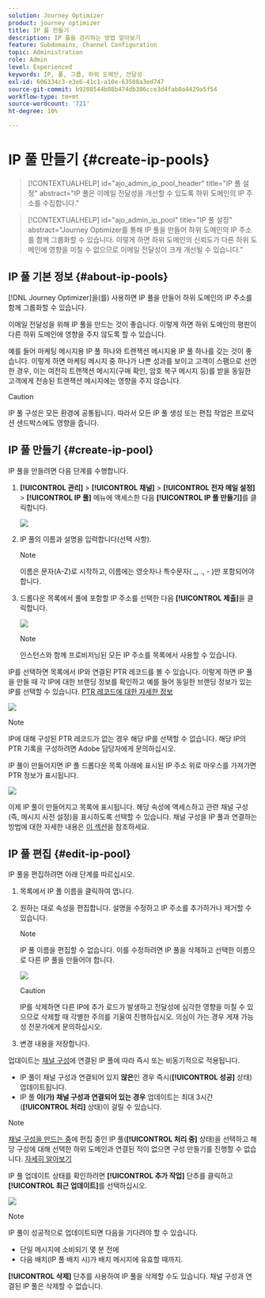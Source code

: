 ```yaml
---
solution: Journey Optimizer
product: journey optimizer
title: IP 풀 만들기
description: IP 풀을 관리하는 방법 알아보기
feature: Subdomains, Channel Configuration
topic: Administration
role: Admin
level: Experienced
keywords: IP, 풀, 그룹, 하위 도메인, 전달성
exl-id: 606334c3-e3e6-41c1-a10e-63508a3ed747
source-git-commit: b9208544b08b474db386cce3d4fab0a4429a5f54
workflow-type: tm+mt
source-wordcount: '721'
ht-degree: 10%

---
```


# IP 풀 만들기 {#create-ip-pools}

>[!CONTEXTUALHELP]
>id="ajo_admin_ip_pool_header"
>title="IP 풀 설정"
>abstract="IP 풀은 이메일 전달성을 개선할 수 있도록 하위 도메인의 IP 주소를 수집합니다."

>[!CONTEXTUALHELP]
>id="ajo_admin_ip_pool"
>title="IP 풀 설정"
>abstract="Journey Optimizer를 통해 IP 풀을 만들어 하위 도메인의 IP 주소를 함께 그룹화할 수 있습니다. 이렇게 하면 하위 도메인의 신뢰도가 다른 하위 도메인에 영향을 미칠 수 없으므로 이메일 전달성이 크게 개선될 수 있습니다."

## IP 풀 기본 정보 {#about-ip-pools}

[!DNL Journey Optimizer]을(를) 사용하면 IP 풀을 만들어 하위 도메인의 IP 주소를 함께 그룹화할 수 있습니다.

이메일 전달성을 위해 IP 풀을 만드는 것이 좋습니다. 이렇게 하면 하위 도메인의 평판이 다른 하위 도메인에 영향을 주지 않도록 할 수 있습니다.

예를 들어 마케팅 메시지용 IP 풀 하나와 트랜잭션 메시지용 IP 풀 하나를 갖는 것이 좋습니다. 이렇게 하면 마케팅 메시지 중 하나가 나쁜 성과를 보이고 고객이 스팸으로 선언한 경우, 이는 여전히 트랜잭션 메시지(구매 확인, 암호 복구 메시지 등)를 받을 동일한 고객에게 전송된 트랜잭션 메시지에는 영향을 주지 않습니다.

>[!CAUTION]
>
>IP 풀 구성은 모든 환경에 공통됩니다. 따라서 모든 IP 풀 생성 또는 편집 작업은 프로덕션 샌드박스에도 영향을 줍니다.

## IP 풀 만들기 {#create-ip-pool}

IP 풀을 만들려면 다음 단계를 수행합니다.

1. **[!UICONTROL 관리]** > **[!UICONTROL 채널]** > **[!UICONTROL 전자 메일 설정]** > **[!UICONTROL IP 풀]** 메뉴에 액세스한 다음 **[!UICONTROL IP 풀 만들기]**&#x200B;를 클릭합니다.

   ![](assets/ip-pool-create.png)

1. IP 풀의 이름과 설명을 입력합니다(선택 사항).

   >[!NOTE]
   >
   >이름은 문자(A-Z)로 시작하고, 이름에는 영숫자나 특수문자( _, ., - )만 포함되어야 합니다.

1. 드롭다운 목록에서 풀에 포함할 IP 주소를 선택한 다음 **[!UICONTROL 제출]**&#x200B;을 클릭합니다.

   ![](assets/ip-pool-config.png)

   >[!NOTE]
   >
   >인스턴스와 함께 프로비저닝된 모든 IP 주소를 목록에서 사용할 수 있습니다.

IP를 선택하면 목록에서 IP와 연결된 PTR 레코드를 볼 수 있습니다. 이렇게 하면 IP 풀을 만들 때 각 IP에 대한 브랜딩 정보를 확인하고 예를 들어 동일한 브랜딩 정보가 있는 IP를 선택할 수 있습니다. [PTR 레코드에 대한 자세한 정보](ptr-records.md)

![](assets/ip-pool-ptr-record.png)

>[!NOTE]
>
>IP에 대해 구성된 PTR 레코드가 없는 경우 해당 IP를 선택할 수 없습니다. 해당 IP의 PTR 기록을 구성하려면 Adobe 담당자에게 문의하십시오.

IP 풀이 만들어지면 IP 풀 드롭다운 목록 아래에 표시된 IP 주소 위로 마우스를 가져가면 PTR 정보가 표시됩니다.

![](assets/ip-pool-ptr-record-tooltip.png)

이제 IP 풀이 만들어지고 목록에 표시됩니다. 해당 속성에 액세스하고 관련 채널 구성(즉, 메시지 사전 설정)을 표시하도록 선택할 수 있습니다. 채널 구성을 IP 풀과 연결하는 방법에 대한 자세한 내용은 [이 섹션](channel-surfaces.md)을 참조하세요.

## IP 풀 편집 {#edit-ip-pool}

IP 풀을 편집하려면 아래 단계를 따르십시오.

1. 목록에서 IP 풀 이름을 클릭하여 엽니다.

1. 원하는 대로 속성을 편집합니다. 설명을 수정하고 IP 주소를 추가하거나 제거할 수 있습니다.

   >[!NOTE]
   >
   >IP 풀 이름을 편집할 수 없습니다. 이를 수정하려면 IP 풀을 삭제하고 선택한 이름으로 다른 IP 풀을 만들어야 합니다.

   ![](assets/ip-pool-edit.png)

   >[!CAUTION]
   >
   >IP를 삭제하면 다른 IP에 추가 로드가 발생하고 전달성에 심각한 영향을 미칠 수 있으므로 삭제할 때 각별한 주의를 기울여 진행하십시오. 의심이 가는 경우 게재 가능성 전문가에게 문의하십시오.

1. 변경 내용을 저장합니다.

업데이트는 [채널 구성](channel-surfaces.md)에 연결된 IP 풀에 따라 즉시 또는 비동기적으로 적용됩니다.

* IP 풀이 채널 구성과 연결되어 있지 **않은**&#x200B;인 경우 즉시(**[!UICONTROL 성공]** 상태) 업데이트됩니다.
* IP 풀 **이(가) 채널 구성과 연결되어 있는 경우** 업데이트는 최대 3시간(**[!UICONTROL 처리]** 상태)이 걸릴 수 있습니다.

>[!NOTE]
>
>[채널 구성을 만드는 중](channel-surfaces.md#create-channel-surface)에 편집 중인 IP 풀(**[!UICONTROL 처리 중]** 상태)을 선택하고 해당 구성에 대해 선택한 하위 도메인과 연결된 적이 없으면 구성 만들기를 진행할 수 없습니다. [자세히 알아보기](channel-surfaces.md#subdomains-and-ip-pools)

IP 풀 업데이트 상태를 확인하려면 **[!UICONTROL 추가 작업]** 단추를 클릭하고 **[!UICONTROL 최근 업데이트]**&#x200B;를 선택하십시오.

![](assets/ip-pool-recent-update.png)

>[!NOTE]
>
>IP 풀이 성공적으로 업데이트되면 다음을 기다려야 할 수 있습니다.
>* 단일 메시지에 소비되기 몇 분 전에
>* 다음 배치(IP 풀 배치 시)가 배치 메시지에 유효할 때까지.

**[!UICONTROL 삭제]** 단추를 사용하여 IP 풀을 삭제할 수도 있습니다. 채널 구성과 연결된 IP 풀은 삭제할 수 없습니다.

